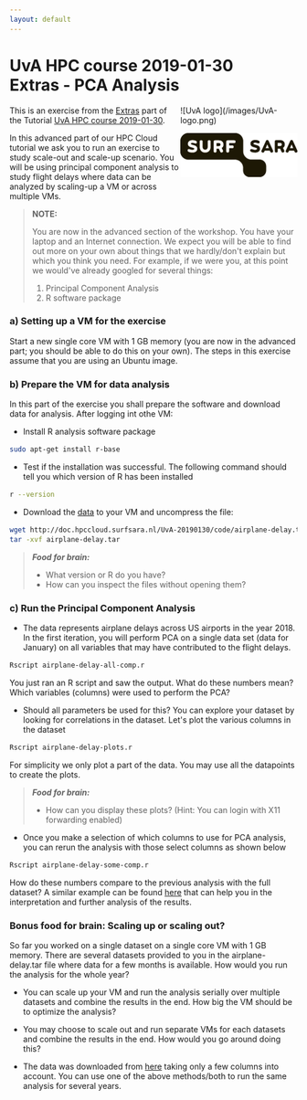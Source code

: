 ```yaml
---
layout: default
---
```


# UvA HPC course 2019-01-30  <br/> Extras - PCA Analysis

<div style="float:right;max-width:205px;" markdown="1">
![UvA logo](/images/UvA-logo.png)

![SURFsara logo](/images/SURFsara_logo.png)
</div>

This is an exercise from the [Extras](extras) part of the Tutorial [UvA HPC course 2019-01-30](.).

In this advanced part of our HPC Cloud tutorial we ask you to run an exercise to study scale-out and scale-up scenario. 
You will be using principal component analysis to study flight delays where data can be analyzed by scaling-up a VM or across multiple VMs.

>**NOTE:**
>
>You are now in the advanced section of the workshop. You have your laptop and an Internet connection. We expect you will be able to find out more on your own about things that we hardly/don't explain but which you think you need. For example, if we were you, at this point we would've already googled for several things: 
>
>1. Principal Component Analysis
>1. R software package

### a) Setting up a VM for the exercise

Start a new single core VM with 1 GB memory (you are now in the advanced part; you should be able to do this on your own). The steps in this exercise assume that you are using an Ubuntu image.

### b) Prepare the VM for data analysis

In this part of the exercise you shall prepare the software and download data for analysis. After logging int othe VM:

* Install R analysis software package

```sh
sudo apt-get install r-base
```

* Test if the installation was successful. The following command should tell you which version of R has been installed

```sh
r --version
```

* Download the [data](code/airplane-delay.tar) to your VM and uncompress the file:

```sh
wget http://doc.hpccloud.surfsara.nl/UvA-20190130/code/airplane-delay.tar 
tar -xvf airplane-delay.tar 
```

> **_Food for brain:_**
>
> * What version or R do you have?
> * How can you inspect the files without opening them?

### c) Run the Principal Component Analysis

* The data represents airplane delays across US airports in the year 2018. In the first iteration, you will perform PCA on a single data set (data for January) on all variables that may have contributed to the flight delays.

```sh
Rscript airplane-delay-all-comp.r
```

You just ran an R script and saw the output. What do these numbers mean? Which variables (columns) were used to perform the PCA?

* Should all parameters be used for this? You can explore your dataset by looking for correlations in the dataset. Let's plot the various columns in the dataset

```sh
Rscript airplane-delay-plots.r
```
For simplicity we only plot a part of the data. You may use all the datapoints to create the plots.

> **_Food for brain:_**
>
> * How can you display these plots? (Hint: You can login with X11 forwarding enabled)

* Once you make a selection of which columns to use for PCA analysis, you can rerun the analysis with those select columns as shown below

```sh
Rscript airplane-delay-some-comp.r
```
How do these numbers compare to the previous analysis with the full dataset? A similar example can be found [here](https://gmaclenn.github.io/articles/airport-pca-analysis/) that can help you in the interpretation and further analysis of the results.

### Bonus food for brain: Scaling up or scaling out?

So far you worked on a single dataset on a single core VM with 1 GB memory. There are several datasets provided to you in the airplane-delay.tar file where data for a few months is available. How would you run the analysis for the whole year? 

* You can scale up your VM and run the analysis serially over multiple datasets and combine the results in the end. How big the VM should be to optimize the analysis?

* You may choose to scale out and run separate VMs for each datasets and combine the results in the end. How would you go around doing this?

* The data was downloaded from [here](https://www.transtats.bts.gov/DL_SelectFields.asp?DB_Short_Name=On-Time&Table_ID=236) taking only a few columns into account. You can use one of the above methods/both to run the same analysis for several years.
